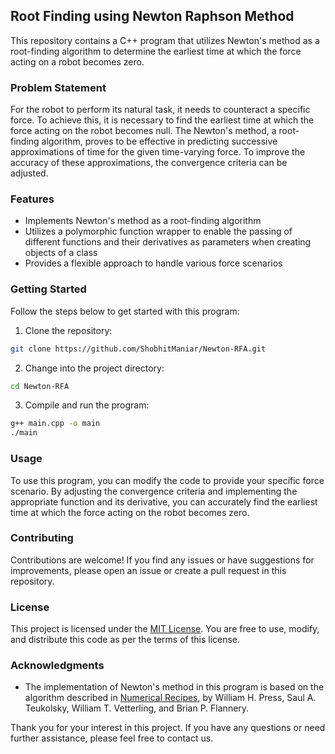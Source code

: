 ## Root Finding using Newton Raphson Method

This repository contains a C++ program that utilizes Newton's method as a root-finding algorithm to determine the earliest time at which the force acting on a robot becomes zero.

### Problem Statement

For the robot to perform its natural task, it needs to counteract a specific force. To achieve this, it is necessary to find the earliest time at which the force acting on the robot becomes null. The Newton's method, a root-finding algorithm, proves to be effective in predicting successive approximations of time for the given time-varying force. To improve the accuracy of these approximations, the convergence criteria can be adjusted.

### Features

- Implements Newton's method as a root-finding algorithm
- Utilizes a polymorphic function wrapper to enable the passing of different functions and their derivatives as parameters when creating objects of a class
- Provides a flexible approach to handle various force scenarios

### Getting Started

Follow the steps below to get started with this program:

1. Clone the repository:

```bash
git clone https://github.com/ShobhitManiar/Newton-RFA.git
```

2. Change into the project directory:

```bash
cd Newton-RFA
```

3. Compile and run the program:

```bash
g++ main.cpp -o main
./main
```

### Usage

To use this program, you can modify the code to provide your specific force scenario. By adjusting the convergence criteria and implementing the appropriate function and its derivative, you can accurately find the earliest time at which the force acting on the robot becomes zero.

### Contributing

Contributions are welcome! If you find any issues or have suggestions for improvements, please open an issue or create a pull request in this repository.

### License

This project is licensed under the [MIT License](LICENSE). You are free to use, modify, and distribute this code as per the terms of this license.

### Acknowledgments

- The implementation of Newton's method in this program is based on the algorithm described in [Numerical Recipes](https://www.nr.com/), by William H. Press, Saul A. Teukolsky, William T. Vetterling, and Brian P. Flannery.

Thank you for your interest in this project. If you have any questions or need further assistance, please feel free to contact us.
